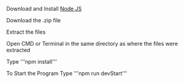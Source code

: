 Download and Install [Node JS](https://nodejs.org/en/download/current)

Download the .zip file 

Extract the files

Open CMD or Terminal in the same directory as where the files were extracted

Type '''npm install'''

To Start the Program Type '''npm run devStart'''
